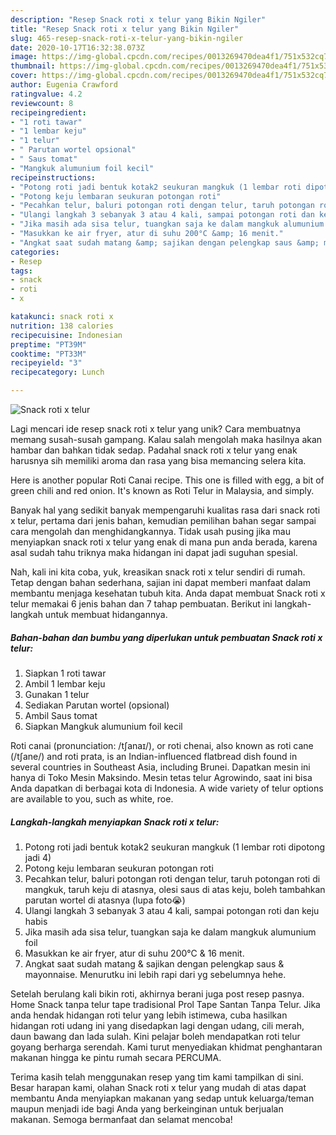 ```yaml
---
description: "Resep Snack roti x telur yang Bikin Ngiler"
title: "Resep Snack roti x telur yang Bikin Ngiler"
slug: 465-resep-snack-roti-x-telur-yang-bikin-ngiler
date: 2020-10-17T16:32:38.073Z
image: https://img-global.cpcdn.com/recipes/0013269470dea4f1/751x532cq70/snack-roti-x-telur-foto-resep-utama.jpg
thumbnail: https://img-global.cpcdn.com/recipes/0013269470dea4f1/751x532cq70/snack-roti-x-telur-foto-resep-utama.jpg
cover: https://img-global.cpcdn.com/recipes/0013269470dea4f1/751x532cq70/snack-roti-x-telur-foto-resep-utama.jpg
author: Eugenia Crawford
ratingvalue: 4.2
reviewcount: 8
recipeingredient:
- "1 roti tawar"
- "1 lembar keju"
- "1 telur"
- " Parutan wortel opsional"
- " Saus tomat"
- "Mangkuk alumunium foil kecil"
recipeinstructions:
- "Potong roti jadi bentuk kotak2 seukuran mangkuk (1 lembar roti dipotong jadi 4)"
- "Potong keju lembaran seukuran potongan roti"
- "Pecahkan telur, baluri potongan roti dengan telur, taruh potongan roti di mangkuk, taruh keju di atasnya, olesi saus di atas keju, boleh tambahkan parutan wortel di atasnya (lupa foto😭)"
- "Ulangi langkah 3 sebanyak 3 atau 4 kali, sampai potongan roti dan keju habis"
- "Jika masih ada sisa telur, tuangkan saja ke dalam mangkuk alumunium foil"
- "Masukkan ke air fryer, atur di suhu 200°C &amp; 16 menit."
- "Angkat saat sudah matang &amp; sajikan dengan pelengkap saus &amp; mayonnaise. Menurutku ini lebih rapi dari yg sebelumnya hehe."
categories:
- Resep
tags:
- snack
- roti
- x

katakunci: snack roti x 
nutrition: 138 calories
recipecuisine: Indonesian
preptime: "PT39M"
cooktime: "PT33M"
recipeyield: "3"
recipecategory: Lunch

---
```



![Snack roti x telur](https://img-global.cpcdn.com/recipes/0013269470dea4f1/751x532cq70/snack-roti-x-telur-foto-resep-utama.jpg)

Lagi mencari ide resep snack roti x telur yang unik? Cara membuatnya memang susah-susah gampang. Kalau salah mengolah maka hasilnya akan hambar dan bahkan tidak sedap. Padahal snack roti x telur yang enak harusnya sih memiliki aroma dan rasa yang bisa memancing selera kita.

Here is another popular Roti Canai recipe. This one is filled with egg, a bit of green chili and red onion. It&#39;s known as Roti Telur in Malaysia, and simply.

Banyak hal yang sedikit banyak mempengaruhi kualitas rasa dari snack roti x telur, pertama dari jenis bahan, kemudian pemilihan bahan segar sampai cara mengolah dan menghidangkannya. Tidak usah pusing jika mau menyiapkan snack roti x telur yang enak di mana pun anda berada, karena asal sudah tahu triknya maka hidangan ini dapat jadi suguhan spesial.


Nah, kali ini kita coba, yuk, kreasikan snack roti x telur sendiri di rumah. Tetap dengan bahan sederhana, sajian ini dapat memberi manfaat dalam membantu menjaga kesehatan tubuh kita. Anda dapat membuat Snack roti x telur memakai 6 jenis bahan dan 7 tahap pembuatan. Berikut ini langkah-langkah untuk membuat hidangannya.

<!--inarticleads1-->

##### Bahan-bahan dan bumbu yang diperlukan untuk pembuatan Snack roti x telur:

1. Siapkan 1 roti tawar
1. Ambil 1 lembar keju
1. Gunakan 1 telur
1. Sediakan  Parutan wortel (opsional)
1. Ambil  Saus tomat
1. Siapkan Mangkuk alumunium foil kecil


Roti canai (pronunciation: /tʃanaɪ/), or roti chenai, also known as roti cane (/tʃane/) and roti prata, is an Indian-influenced flatbread dish found in several countries in Southeast Asia, including Brunei. Dapatkan mesin ini hanya di Toko Mesin Maksindo. Mesin tetas telur Agrowindo, saat ini bisa Anda dapatkan di berbagai kota di Indonesia. A wide variety of telur options are available to you, such as white, roe. 

<!--inarticleads2-->

##### Langkah-langkah menyiapkan Snack roti x telur:

1. Potong roti jadi bentuk kotak2 seukuran mangkuk (1 lembar roti dipotong jadi 4)
1. Potong keju lembaran seukuran potongan roti
1. Pecahkan telur, baluri potongan roti dengan telur, taruh potongan roti di mangkuk, taruh keju di atasnya, olesi saus di atas keju, boleh tambahkan parutan wortel di atasnya (lupa foto😭)
1. Ulangi langkah 3 sebanyak 3 atau 4 kali, sampai potongan roti dan keju habis
1. Jika masih ada sisa telur, tuangkan saja ke dalam mangkuk alumunium foil
1. Masukkan ke air fryer, atur di suhu 200°C &amp; 16 menit.
1. Angkat saat sudah matang &amp; sajikan dengan pelengkap saus &amp; mayonnaise. Menurutku ini lebih rapi dari yg sebelumnya hehe.


Setelah berulang kali bikin roti, akhirnya berani juga post resep pasnya. Home Snack tanpa telur tape tradisional Prol Tape Santan Tanpa Telur. Jika anda hendak hidangan roti telur yang lebih istimewa, cuba hasilkan hidangan roti udang ini yang disedapkan lagi dengan udang, cili merah, daun bawang dan lada sulah. Kini pelajar boleh mendapatkan roti telur goyang berharga serendah. Kami turut menyediakan khidmat penghantaran makanan hingga ke pintu rumah secara PERCUMA. 

Terima kasih telah menggunakan resep yang tim kami tampilkan di sini. Besar harapan kami, olahan Snack roti x telur yang mudah di atas dapat membantu Anda menyiapkan makanan yang sedap untuk keluarga/teman maupun menjadi ide bagi Anda yang berkeinginan untuk berjualan makanan. Semoga bermanfaat dan selamat mencoba!
